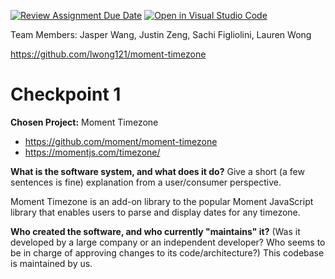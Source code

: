 [![Review Assignment Due Date](https://classroom.github.com/assets/deadline-readme-button-24ddc0f5d75046c5622901739e7c5dd533143b0c8e959d652212380cedb1ea36.svg)](https://classroom.github.com/a/ZL2e6lYH)
[![Open in Visual Studio Code](https://classroom.github.com/assets/open-in-vscode-718a45dd9cf7e7f842a935f5ebbe5719a5e09af4491e668f4dbf3b35d5cca122.svg)](https://classroom.github.com/online_ide?assignment_repo_id=11093023&assignment_repo_type=AssignmentRepo)

Team Members: Jasper Wang, Justin Zeng, Sachi Figliolini, Lauren Wong

https://github.com/lwong121/moment-timezone

# Checkpoint 1

**Chosen Project:** Moment Timezone
- https://github.com/moment/moment-timezone
- https://momentjs.com/timezone/

**What is the software system, and what does it do?** Give a short (a few sentences is fine) explanation from a user/consumer perspective.

Moment Timezone is an add-on library to the popular Moment JavaScript library that enables users to parse and display dates for any timezone.

**Who created the software, and who currently "maintains" it?** (Was it developed by a large company or an independent developer? Who seems to be in charge of approving changes to its code/architecture?)
This codebase is maintained by us.